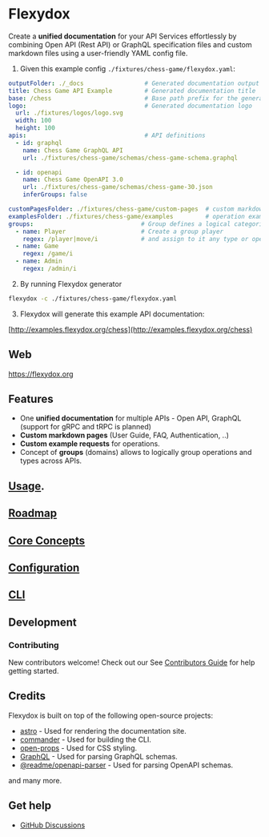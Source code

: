 # Flexydox

 Create a **unified documentation** for your API Services effortlessly by combining Open API (Rest API) or GraphQL specification files and custom markdown files using a user-friendly YAML config file.

1. Given this example config `./fixtures/chess-game/flexydox.yaml`: 

```yaml
outputFolder: ./_docs                 # Generated documentation output folder
title: Chess Game API Example         # Generated documentation title
base: /chess                          # Base path prefix for the generated documentation
logo:                                 # Generated documentation logo
  url: ./fixtures/logos/logo.svg     
  width: 100
  height: 100
apis:                                 # API definitions
  - id: graphql
    name: Chess Game GraphQL API
    url: ./fixtures/chess-game/schemas/chess-game-schema.graphql

  - id: openapi
    name: Chess Game OpenAPI 3.0
    url: ./fixtures/chess-game/schemas/chess-game-30.json 
    inferGroups: false

customPagesFolder: ./fixtures/chess-game/custom-pages  # custom markdown files folder
examplesFolder: ./fixtures/chess-game/examples         # operation examples folder
groups:                              # Group defines a logical categorization of operation or type
  - name: Player                     # Create a group player
    regex: /player|move/i            # and assign to it any type or operation name matching regex 
  - name: Game
    regex: /game/i
  - name: Admin
    regex: /admin/i
```

2. By running Flexydox generator
```bash
flexydox -c ./fixtures/chess-game/flexydox.yaml
```

3. Flexydox will generate this example API documentation:

[http://examples.flexydox.org/chess](http://examples.flexydox.org/chess)



## Web

https://flexydox.org


## Features
- One **unified documentation** for multiple APIs - Open API, GraphQL (support for gRPC and tRPC is planned)
- **Custom markdown pages** (User Guide, FAQ, Authentication, ..)
- **Custom example requests** for operations.
- Concept of **groups** (domains) allows to logically group operations and types across APIs.

## [Usage](./docs/usage.md).

## [Roadmap](./docs/roadmap.md)

## [Core Concepts](./docs/core-concepts.md)

## [Configuration](./docs/configuration.md)


## [CLI](./docs/cli.md)




## Development



### Contributing
New contributors welcome! Check out our See [Contributors Guide](CONTRIBUTING.md) for help getting started.


## Credits

Flexydox is built on top of the following open-source projects:

- [astro](https://docs.astro.build/) - Used for rendering the documentation site.
- [commander](https://github.com/tj/commander.js) - Used for building the CLI.
- [open-props](https://open-props.style/) - Used for CSS styling.
- [GraphQL](https://graphql.org/) - Used for parsing GraphQL schemas.
- [@readme/openapi-parser](https://apitools.dev/swagger-parser/) - Used for parsing OpenAPI schemas.
  
and many more.

## Get help

- [GitHub Discussions](https://github.com/flexydox/flexydox/discussions)
